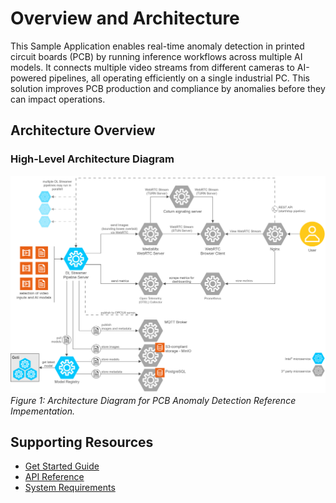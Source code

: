 # Overview and Architecture

This Sample Application enables real-time anomaly detection in printed circuit boards (PCB) by running inference workflows across multiple AI models. It connects multiple video streams from different cameras to AI-powered pipelines, all operating efficiently on a single industrial PC. This solution improves PCB production and compliance by anomalies before they can impact operations.

## Architecture Overview

### High-Level Architecture Diagram

![Architecture Diagram](./images/industrial-edge-insights-vision-architecture.drawio.svg)
*Figure 1: Architecture Diagram for PCB Anomaly Detection Reference Impementation.*

## Supporting Resources

* [Get Started Guide](get-started.md)
* [API Reference](api-reference.md)
* [System Requirements](system-requirements.md)